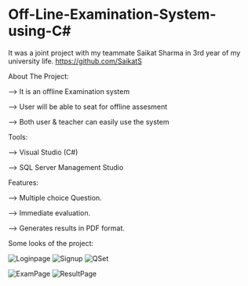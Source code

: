 # Off-Line-Examination-System-using-C#

It was a joint project with my teammate Saikat Sharma in 3rd year of my university life. https://github.com/SaikatS

About The Project: 

--> It is an offline Examination system

--> User will be able to seat for offline assesment

--> Both user & teacher can easily use the system

Tools:

--> Visual Studio (C#)

--> SQL Server Management Studio


Features:

--> Multiple choice Question.

--> Immediate evaluation.

--> Generates results in PDF format.


Some looks of the project:


![Loginpage](https://user-images.githubusercontent.com/79602399/126913531-caeec7ad-55e5-417e-979e-382f7f306188.PNG)
![Signup](https://user-images.githubusercontent.com/79602399/126913539-9ea8e29c-2edb-401e-955e-964f920a07de.PNG)
![QSet](https://user-images.githubusercontent.com/79602399/126913542-78adb174-a7e4-4e58-8372-6350f77cdf9a.PNG)

![ExamPage](https://user-images.githubusercontent.com/79602399/126913545-ecd5139e-9cba-41a2-ae66-f861a7e97ba5.PNG)
![ResultPage](https://user-images.githubusercontent.com/79602399/126913552-96d76c6e-066f-4ac5-ab90-efea2bec816b.PNG)
